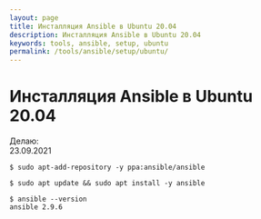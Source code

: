 ```yaml
---
layout: page
title: Инсталляция Ansible в Ubuntu 20.04
description: Инсталляция Ansible в Ubuntu 20.04
keywords: tools, ansible, setup, ubuntu
permalink: /tools/ansible/setup/ubuntu/
---
```


# Инсталляция Ansible в Ubuntu 20.04

Делаю:  
23.09.2021

    $ sudo apt-add-repository -y ppa:ansible/ansible

    $ sudo apt update && sudo apt install -y ansible

    $ ansible --version
    ansible 2.9.6
